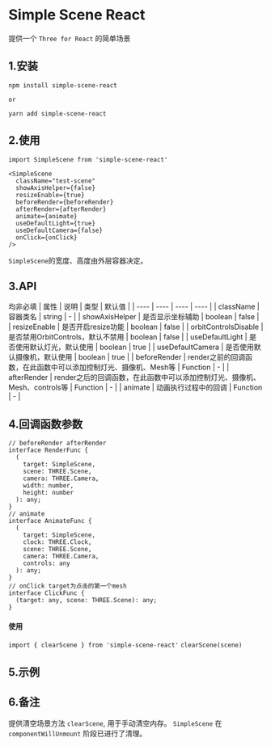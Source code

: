 # Simple Scene React
提供一个 `Three for React` 的简单场景

## 1.安装
`npm install simple-scene-react`

`or`

`yarn add simple-scene-react`

## 2.使用
`import SimpleScene from 'simple-scene-react'`
``` 
<SimpleScene
  className="test-scene"
  showAxisHelper={false}
  resizeEnable={true}
  beforeRender={beforeRender}
  afterRender={afterRender}
  animate={animate}
  useDefaultLight={true}
  useDefaultCamera={false}
  onClick={onClick}
/> 
```
`SimpleScene`的宽度、高度由外层容器决定。

## 3.API
均非必填
| 属性    | 说明  | 类型 | 默认值 |
|  ----  | ----  | ---- | ---- |
| className  | 容器类名 | string | - |
| showAxisHelper  | 是否显示坐标辅助 | boolean | false |
| resizeEnable  | 是否开启resize功能 | boolean | false |
| orbitControlsDisable  | 是否禁用OrbitControls，默认不禁用 | boolean | false |
| useDefaultLight  | 是否使用默认灯光，默认使用 | boolean | true |
| useDefaultCamera  | 是否使用默认摄像机，默认使用 | boolean | true |
| beforeRender  | render之前的回调函数，在此函数中可以添加控制灯光、摄像机、Mesh等 | Function | - |
| afterRender  | render之后的回调函数，在此函数中可以添加控制灯光、摄像机、Mesh、controls等 | Function | - |
| animate  | 动画执行过程中的回调 | Function | - |

## 4.回调函数参数
```
// beforeRender afterRender
interface RenderFunc {
  (
    target: SimpleScene,
    scene: THREE.Scene,
    camera: THREE.Camera,
    width: number,
    height: number
  ): any;
}
// animate
interface AnimateFunc {
  (
    target: SimpleScene,
    clock: THREE.Clock,
    scene: THREE.Scene,
    camera: THREE.Camera,
    controls: any
  ): any;
}
// onClick target为点击的第一个mesh
interface ClickFunc {
  (target: any, scene: THREE.Scene): any;
}

```

#### 使用
`import { clearScene } from 'simple-scene-react'`
`clearScene(scene)`
## 5.示例

## 6.备注
提供清空场景方法 `clearScene`, 用于手动清空内存。
`SimpleScene` 在 `componentWillUnmount` 阶段已进行了清理。